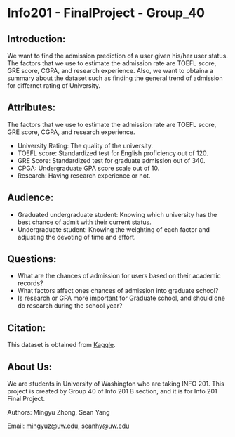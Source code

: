 # Info201 - FinalProject - Group_40

## Introduction:
We want to find the admission prediction of a user given his/her user status. The factors that we use to estimate the admission rate are TOEFL score, GRE score, CGPA, and research experience. Also, we want to obtaina a summary about the dataset such as finding the general trend of admission for differnet rating of University.

## Attributes:
The factors that we use to estimate the admission rate are TOEFL score, GRE score, CGPA, and research experience.

* University Rating: The quality of the university.
* TOEFL score: Standardized test for English proficiency out of 120.
* GRE Score: Standardized test for graduate admission out of 340.
* CPGA: Undergraduate GPA score scale out of 10.
* Research: Having research experience or not.

## Audience:
* Graduated undergraduate student: Knowing which university has the best chance of admit with their current status.
* Undergraduate student: Knowing the weighting of each factor and adjusting the devoting of time and effort.

## Questions:
* What are the chances of admission for users based on their academic records?
* What factors affect ones chances of admission into graduate school?
* Is research or GPA more important for Graduate school, and should one do research during the school year?

## Citation:
This dataset is obtained from [Kaggle](https://www.kaggle.com/mohansacharya/graduate-admissions#Admission_Predict_Ver1.1.csv).

## About Us:
We are students in University of Washington who are taking INFO 201. This project is created by Group 40 of Info 201 B section, and it is for Info 201 Final Project.

Authors: Mingyu Zhong, Sean Yang

Email: mingyuz@uw.edu, seanhy@uw.edu
